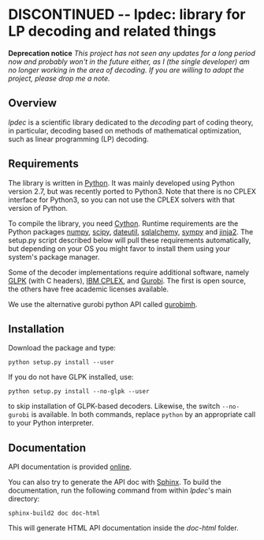 
DISCONTINUED -- lpdec: library for LP decoding and related things
=================================================================

**Deprecation notice**
*This project has not seen any updates for a long period now and probably won't in the future either, as I (the single developer) am no longer working in the area of decoding. If you are willing to adopt the project, please drop me a note.*

Overview
--------
*lpdec* is a scientific library dedicated to the *decoding* part of coding theory, in particular,
decoding based on methods of mathematical optimization, such as linear programming (LP) decoding.

Requirements
------------
The library is written in [Python](www.python.org). It was mainly developed using Python version 
2.7, but was recently ported to Python3. Note that there is no CPLEX interface for Python3, so you
can not use the CPLEX solvers with that version of Python.
 
To compile the library, you need [Cython](www.cython.org). Runtime requirements are the 
Python packages [numpy](www.numpy.org), [scipy](www.scipy.org),
[dateutil](https://labix.org/python-dateutil), [sqlalchemy](www.sqlalchemy.org), 
[sympy](http://sympy.org) and [jinja2](http://jinja.pocoo.org). The setup.py script described below
will pull these requirements automatically, but depending on your OS you might favor to install
them using your system's package manager.

Some of the decoder implementations require additional software, namely 
[GLPK](http://www.gnu.org/software/glpk/) (with C headers),
[IBM CPLEX](http://www.ibm.com/software/commerce/optimization/cplex-optimizer/), and
[Gurobi](http://gurobi.com). The first is open source, the others have free academic licenses
available.

We use the alternative gurobi python API called [gurobimh](https://github.com/supermihi/gurobimh).

Installation
------------

Download the package and type:

    python setup.py install --user
    
If you do not have GLPK installed, use:

    python setup.py install --no-glpk --user

to skip installation of GLPK-based decoders. Likewise, the switch `--no-gurobi` is available.
In both commands, replace ``python`` by an appropriate call to your Python interpreter.

Documentation
-------------
API documentation is provided [online](https://pythonhosted.org/lpdec).

You can also try to generate the API doc with [Sphinx](www.sphinx-doc.org). To build the 
documentation,
run the following command from within *lpdec*'s main directory:

    sphinx-build2 doc doc-html
    
This will generate HTML API documentation inside the *doc-html* folder.
